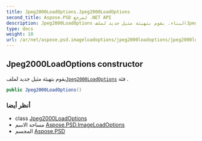 ```yaml
---
title: Jpeg2000LoadOptions.Jpeg2000LoadOptions
second_title: Aspose.PSD لمرجع .NET API
description: Jpeg2000LoadOptions البناء. يقوم بتهيئة مثيل جديد لملفJpeg2000LoadOptions فئة .
type: docs
weight: 10
url: /ar/net/aspose.psd.imageloadoptions/jpeg2000loadoptions/jpeg2000loadoptions/
---
```

## Jpeg2000LoadOptions constructor

يقوم بتهيئة مثيل جديد لملف[`Jpeg2000LoadOptions`](../) فئة .

```csharp
public Jpeg2000LoadOptions()
```

### أنظر أيضا

* class [Jpeg2000LoadOptions](../)
* مساحة الاسم [Aspose.PSD.ImageLoadOptions](../../jpeg2000loadoptions/)
* المجسم [Aspose.PSD](../../../)


